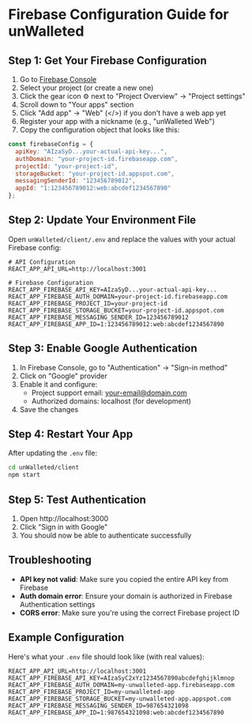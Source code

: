 # Firebase Configuration Guide for unWalleted

## Step 1: Get Your Firebase Configuration

1. Go to [Firebase Console](https://console.firebase.google.com/)
2. Select your project (or create a new one)
3. Click the gear icon ⚙️ next to "Project Overview" → "Project settings"
4. Scroll down to "Your apps" section
5. Click "Add app" → "Web" (</>) if you don't have a web app yet
6. Register your app with a nickname (e.g., "unWalleted Web")
7. Copy the configuration object that looks like this:

```javascript
const firebaseConfig = {
  apiKey: "AIzaSyD...your-actual-api-key...",
  authDomain: "your-project-id.firebaseapp.com",
  projectId: "your-project-id",
  storageBucket: "your-project-id.appspot.com",
  messagingSenderId: "123456789012",
  appId: "1:123456789012:web:abcdef1234567890"
};
```

## Step 2: Update Your Environment File

Open `unWalleted/client/.env` and replace the values with your actual Firebase config:

```env
# API Configuration
REACT_APP_API_URL=http://localhost:3001

# Firebase Configuration
REACT_APP_FIREBASE_API_KEY=AIzaSyD...your-actual-api-key...
REACT_APP_FIREBASE_AUTH_DOMAIN=your-project-id.firebaseapp.com
REACT_APP_FIREBASE_PROJECT_ID=your-project-id
REACT_APP_FIREBASE_STORAGE_BUCKET=your-project-id.appspot.com
REACT_APP_FIREBASE_MESSAGING_SENDER_ID=123456789012
REACT_APP_FIREBASE_APP_ID=1:123456789012:web:abcdef1234567890
```

## Step 3: Enable Google Authentication

1. In Firebase Console, go to "Authentication" → "Sign-in method"
2. Click on "Google" provider
3. Enable it and configure:
   - Project support email: your-email@domain.com
   - Authorized domains: localhost (for development)
4. Save the changes

## Step 4: Restart Your App

After updating the `.env` file:

```bash
cd unWalleted/client
npm start
```

## Step 5: Test Authentication

1. Open http://localhost:3000
2. Click "Sign in with Google"
3. You should now be able to authenticate successfully

## Troubleshooting

- **API key not valid**: Make sure you copied the entire API key from Firebase
- **Auth domain error**: Ensure your domain is authorized in Firebase Authentication settings
- **CORS error**: Make sure you're using the correct Firebase project ID

## Example Configuration

Here's what your `.env` file should look like (with real values):

```env
REACT_APP_API_URL=http://localhost:3001
REACT_APP_FIREBASE_API_KEY=AIzaSyC2xYz1234567890abcdefghijklmnop
REACT_APP_FIREBASE_AUTH_DOMAIN=my-unwalleted-app.firebaseapp.com
REACT_APP_FIREBASE_PROJECT_ID=my-unwalleted-app
REACT_APP_FIREBASE_STORAGE_BUCKET=my-unwalleted-app.appspot.com
REACT_APP_FIREBASE_MESSAGING_SENDER_ID=987654321098
REACT_APP_FIREBASE_APP_ID=1:987654321098:web:abcdef1234567890
``` 